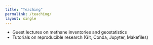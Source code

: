 ```yaml
---
title: "Teaching"
permalink: /teaching/
layout: single
---
```


- Guest lectures on methane inventories and geostatistics
- Tutorials on reproducible research (Git, Conda, Jupyter, Makefiles)